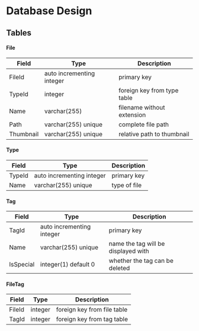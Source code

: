 # Database Design
## Tables
#### File
| Field     | Type                      | Description                 |
| --------- | ------------------------- | --------------------------- |
| FileId    | auto incrementing integer | primary key                 |
| TypeId    | integer                   | foreign key from type table |
| Name      | varchar(255)              | filename without extension  |
| Path      | varchar(255) unique       | complete file path          |
| Thumbnail | varchar(255) unique       | relative path to thumbnail  |

#### Type
| Field  | Type                      | Description  |
| ------ | ------------------------- | ------------ |
| TypeId | auto incrementing integer | primary key  |
| Name   | varchar(255) unique       | type of file |

#### Tag
| Field     | Type                      | Description                         |
| --------- | ------------------------- | ----------------------------------- |
| TagId     | auto incrementing integer | primary key                         |
| Name      | varchar(255) unique       | name the tag will be displayed with |
| IsSpecial | integer(1) default 0      | whether the tag can be deleted      |

#### FileTag
| Field  | Type    | Description                 |
| ------ | ------- | --------------------------- |
| FileId | integer | foreign key from file table |
| TagId  | integer | foreign key from tag table  |
